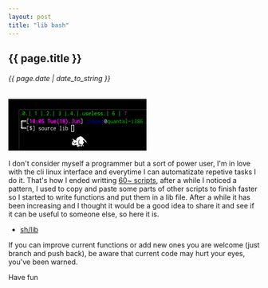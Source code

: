 ```yaml
---
layout: post
title: "lib bash"
---
```


## {{ page.title }}
###### {{ page.date | date_to_string }}


**![](/assets/img/75.png)**

I don't consider myself a programmer but a sort of power user, I'm in love with the cli linux interface and everytime I can automatizate repetive tasks I do it. That's how I ended writting [60~ scripts](https://github.com/chilicuil/learn/tree/master/sh), after a while I noticed a pattern, I used to copy and paste some parts of other scripts to finish faster so I started to write functions and put them in a lib file. After a while it has been increasing and I thought it would be a good idea to share it and see if it can be useful to someone else, so here it is.

- [sh/lib](https://github.com/chilicuil/learn/blob/master/sh/lib)

If you can improve current functions or add new ones you are welcome (just branch and push back), be aware that current code may hurt your eyes, you've been warned.

Have fun
